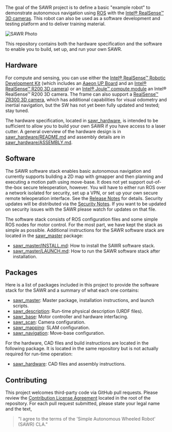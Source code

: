 

The goal of the SAWR project is to define a basic "example robot" to
demonstrate autonomous navigation using [ROS](http://wiki.ros.org/) with
the [Intel&reg; RealSense&trade; 3D cameras][RS]. This robot can also be
used as a software development and testing platform and to deliver training
material.

![SAWR Photo](sawr_hardware/Images/sawr.jpg)

This repository contains both the hardware specification and the software
to enable you to build, set up, and run your own SAWR.

Hardware
--------
For compute and sensing, you can use either the 
[Intel&reg; RealSense&trade; Robotic Development Kit][RDK]
(which includes an [Aaeon UP Board][UP] and an
[Intel&reg; RealSense&trade; R200 3D camera][R200]) or an
[Intel&reg; Joule&trade; compute module][Joule] an
Intel&reg; RealSense&trade; R200 3D camera.
The frame can also support a [RealSense&trade; ZR300 3D camera][ZR300],
which has additional capabilities for visual odometry and inertial navigation,
but the SW has not yet been fully updated and tested; stay tuned.

The hardware specification, located in [sawr_hardware](sawr_hardware), is
intended to be sufficient to allow you to build your own SAWR if you have
access to a laser cutter.  A general overview of the hardware design is in
[sawr_hardware/README.md](sawr_hardware/README.md) and assembly details are in
[sawr_hardware/ASSEMBLY.md](sawr_hardware/ASSEMBLY.md).

Software
--------
The SAWR software stack enables basic autonomous navigation and currently
supports building a 2D map with gmapper and then planning and executing a
motion path using move-base. It does not yet support out-of-the-box secure
teleoperation, however. You will have to either run ROS over a network
isolated for security, set up a VPN, or set up your own secure remote
teleoperation interface.  See the [Release Notes](RELEASE.md) for details.
Security updates will be distributed via the [Security Notes](SECURITY.md).
If you want to be updated on security issues with the SAWR please 
watch for updates on that file.

The software stack consists of ROS configuration files and some simple ROS 
nodes for motor control. For the most part, we have kept the stack as simple 
as possible. Additional instructions for the SAWR software stack are located 
in the [sawr_master](sawr_master) package:
* [sawr_master/INSTALL.md](sawr_master/INSTALL.md): 
   How to install the SAWR software stack.
* [sawr_master/LAUNCH.md](sawr_master/LAUNCH.md): 
   How to run the SAWR software stack after installation.

Packages
--------
Here is a list of packages included in this project to provide the software
stack for the SAWR and a summary of what each one contains:
* [sawr_master](sawr_master/README.md):
   Master package, installation instructions, and launch scripts.
* [sawr_description](sawr_description/README.md):
   Run-time physical description (URDF files).
* [sawr_base](sawr_base/README.md):
   Motor controller and hardware interfacing.
* [sawr_scan](sawr_scan/README.md):
   Camera configuration.
* [sawr_mapping](sawr_mapping/README.md):
   SLAM configuration.
* [sawr_navigation](sawr_navigation/README.md):
   Move-base configuration.

For the hardware, CAD files and build instructions are located in the 
following package. It is located in the same repository but is not actually 
required for run-time operation:
* [sawr_hardware](sawr_hardware/README.md):
   CAD files and assembly instructions.

Contributing
------------
This project welcomes third-party code via GitHub pull requests. Please review 
the [Contribution License Agreement](CLA.md) located in the root of the 
repository. For each pull request submitted, please state your legal name and 
the text, 
> "I agree to the terms of the 'Simple Autonomous Wheeled Robot' (SAWR) CLA."

[RS]: http://www.intel.com/content/www/us/en/architecture-and-technology/realsense-overview.html
[RDK]: https://software.intel.com/en-us/realsense/robotic-development-kit
[UP]: http://www.up-board.org/ 
[R200]: https://software.intel.com/en-us/articles/realsense-r200-camera
[Joule]: https://software.intel.com/en-us/iot/hardware/joule
[ZR300]: https://click.intel.com/intelr-realsensetm-development-kit-featuring-the-zr300.html
